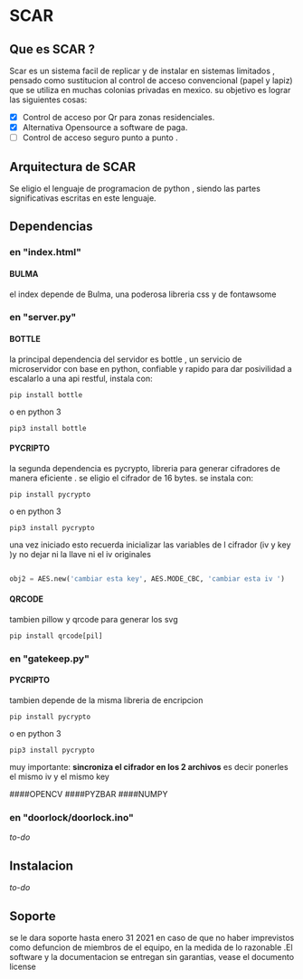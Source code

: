 
# SCAR

## Que es SCAR ?
Scar es un sistema facil de replicar y de instalar en sistemas limitados , pensado como sustitucion al control de acceso convencional (papel y lapiz) que se utiliza en muchas colonias privadas en mexico. su objetivo es lograr las siguientes cosas:

- [x] Control de acceso por Qr para zonas residenciales.
- [x] Alternativa Opensource a software de paga.
- [ ] Control de acceso seguro punto a punto .

## Arquitectura de SCAR
Se eligio el lenguaje de programacion de python , siendo las partes significativas escritas en este lenguaje.


## Dependencias
### en "index.html"
#### BULMA
el index depende de Bulma, una poderosa libreria css y de fontawsome
### en "server.py"
#### BOTTLE 
la principal dependencia del servidor es bottle , un servicio de microservidor con base en python, confiable y rapido para dar posivilidad a escalarlo a una api restful, instala con:

    pip install bottle

o en python 3
 
    pip3 install bottle
#### PYCRIPTO
la segunda dependencia es pycrypto, libreria para generar cifradores de manera eficiente . se eligio el cifrador de 16 bytes. se instala con:

    pip install pycrypto

o en python 3
    
    pip3 install pycrypto


una vez iniciado esto recuerda inicializar las variables de l cifrador (iv y key )y no dejar ni la llave ni el iv originales 

```Python

obj2 = AES.new('cambiar esta key', AES.MODE_CBC, 'cambiar esta iv ')
```

#### QRCODE
tambien pillow y qrcode para generar los svg
    
    pip install qrcode[pil]


### en "gatekeep.py" 
#### PYCRIPTO 
tambien depende de la misma libreria de encripcion

    pip install pycrypto

o en python 3
    
    pip3 install pycrypto

muy importante: **sincroniza el cifrador en los 2 archivos** es decir ponerles el mismo iv y el mismo key 

####OPENCV
####PYZBAR
####NUMPY


### en "doorlock/doorlock.ino"
*to-do*
## Instalacion 
*to-do*

## Soporte
se le dara soporte hasta enero 31 2021 en caso de que no haber imprevistos como defuncion de miembros de el equipo, en la medida de lo razonable .El software y la documentacion se entregan sin garantias, vease el documento license

